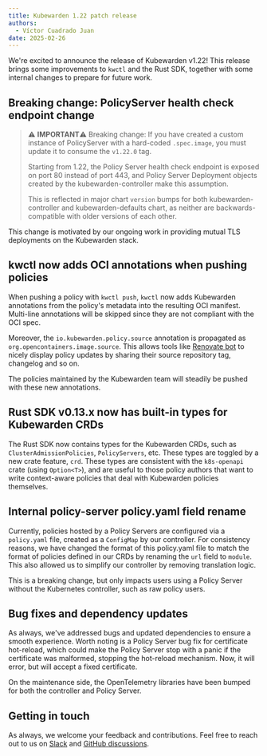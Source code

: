 ```yaml
---
title: Kubewarden 1.22 patch release
authors:
  - Víctor Cuadrado Juan
date: 2025-02-26
---
```


We're excited to announce the release of Kubewarden v1.22! This release
brings some improvements to `kwctl` and the Rust SDK, together with some
internal changes to prepare for future work.

## Breaking change: PolicyServer health check endpoint change

> ⚠️ **IMPORTANT**⚠️
> Breaking change: If you have created a custom instance of PolicyServer with a
> hard-coded `.spec.image`, you must update it to consume the `v1.22.0` tag.
>
> Starting from 1.22, the Policy Server health check endpoint is exposed on port
> 80 instead of port 443, and Policy Server Deployment objects created by the
> kubewarden-controller make this assumption.
>
> This is reflected in major chart `version` bumps for both
> kubewarden-controller and kubewarden-defaults chart,
> as neither are backwards-compatible with older versions of each other.

This change is motivated by our ongoing work in providing mutual TLS
deployments on the Kubewarden stack.

## kwctl now adds OCI annotations when pushing policies

When pushing a policy with `kwctl push`, `kwctl` now adds Kubewarden
annotations from the policy's metadata into the resulting OCI manifest.
Multi-line annotations will be skipped since they are not compliant with the
OCI spec.

Moreover, the `io.kubewarden.policy.source` annotation is propagated as
`org.opencontainers.image.source`. This allows tools like [Renovate
bot](https://docs.renovatebot.com/modules/datasource/docker/#description) to
nicely display policy updates by sharing their source repository tag, changelog
and so on.

The policies maintained by the Kubewarden team will steadily be pushed with
these new annotations.

## Rust SDK v0.13.x now has built-in types for Kubewarden CRDs

The Rust SDK now contains types for the Kubewarden CRDs, such as
`ClusterAdmissionPolicies`, `PolicyServers`, etc. These types are toggled by a new
crate feature, `crd`. These types are consistent with the `k8s-openapi` crate
(using `Option<T>`), and are useful to those policy authors that want to write
context-aware policies that deal with Kubewarden policies themselves.

## Internal policy-server policy.yaml field rename

Currently, policies hosted by a Policy Servers are configured via a `policy.yaml` file, created as a
`ConfigMap` by our controller. For consistency reasons, we have changed the
format of this policy.yaml file to match the format of policies defined in our
CRDs by renaming the `url` field to `module`. This also allowed us to simplify
our controller by removing translation logic.

This is a breaking change, but only impacts users using a Policy Server without
the Kubernetes controller, such as raw policy users.

## Bug fixes and dependency updates

As always, we've addressed bugs and updated dependencies to ensure a smooth experience.
Worth noting is a Policy Server bug fix for certificate hot-reload, which could
make the Policy Server stop with a panic if the certificate was malformed,
stopping the hot-reload mechanism. Now, it will error, but will accept a fixed
certificate.

On the maintenance side, the OpenTelemetry libraries have been bumped for both
the controller and Policy Server.

## Getting in touch

As always, we welcome your feedback and contributions. Feel free to reach out
to us on [Slack](https://kubernetes.slack.com/?redir=%2Fmessages%2Fkubewarden)
and [GitHub discussions](https://github.com/orgs/kubewarden/discussions).

